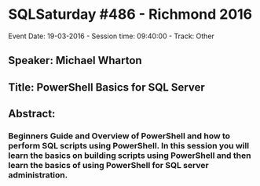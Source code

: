 # SQLSaturday #486 - Richmond 2016
Event Date: 19-03-2016 - Session time: 09:40:00 - Track: Other
## Speaker: Michael Wharton
## Title: PowerShell Basics for SQL Server
## Abstract:
### Beginners Guide and Overview of PowerShell and how to perform SQL scripts using PowerShell.  In this session you will learn the basics on building scripts using PowerShell and then learn the basics of using PowerShell for SQL server administration.
